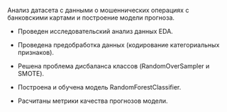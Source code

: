 Анализ датасета с данными о мошеннических операциях с банковскими картами и построение модели прогноза.

  * Проведен исследовательский анализ данных EDA.

  * Проведена предобработка данных (кодирование категориальных признаков).

  * Решена проблема дисбаланса классов (RandomOverSampler и SMOTE).

  * Построена и обучена модель RandomForestClassifier.

  * Расчитаны метрики качества прогнозов модели.
